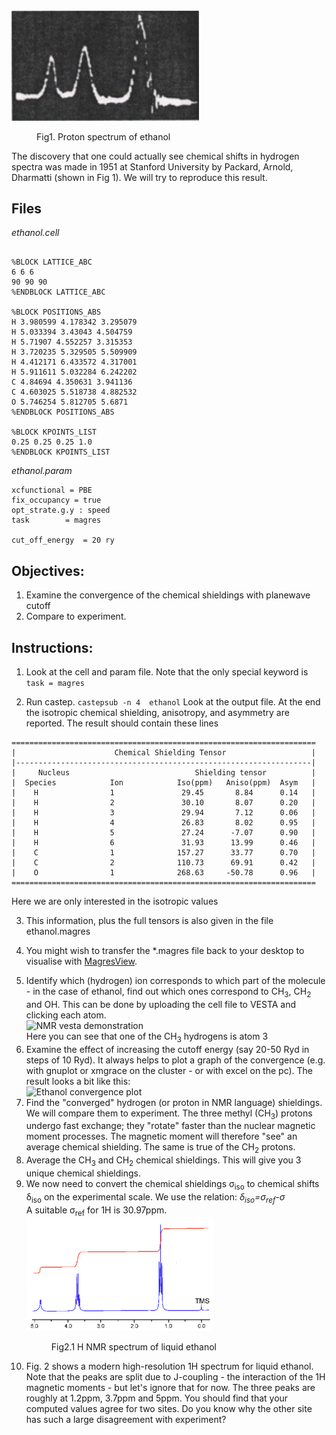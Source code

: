 <img alt="Fig1. Proton spectrum of ethanol" src="../../img/nmr_tut1.png" width = "300"/>
<figure fig1>
  <figcaption>Fig1. Proton spectrum of ethanol</figcaption>
</figure>


The discovery that one could actually see chemical shifts in hydrogen spectra was made in 1951 at Stanford University by Packard, Arnold, Dharmatti (shown in Fig 1). We will try to reproduce this result.  


## Files   


*ethanol.cell*
```

%BLOCK LATTICE_ABC
6 6 6
90 90 90
%ENDBLOCK LATTICE_ABC

%BLOCK POSITIONS_ABS
H 3.980599 4.178342 3.295079
H 5.033394 3.43043 4.504759
H 5.71907 4.552257 3.315353
H 3.720235 5.329505 5.509909
H 4.412171 6.433572 4.317001
H 5.911611 5.032284 6.242202
C 4.84694 4.350631 3.941136
C 4.603025 5.518738 4.882532
O 5.746254 5.812705 5.6871
%ENDBLOCK POSITIONS_ABS

%BLOCK KPOINTS_LIST
0.25 0.25 0.25 1.0
%ENDBLOCK KPOINTS_LIST
```

*ethanol.param*
```
xcfunctional = PBE
fix_occupancy = true
opt_strate.g.y : speed
task        = magres

cut_off_energy  = 20 ry
```



## Objectives:

1. Examine the convergence of the chemical shieldings with planewave cutoff
2. Compare to experiment.

## Instructions:

1. Look at the cell and param file. Note that the only special keyword is `task = magres`

 2. Run castep. `castepsub -n 4  ethanol` Look at the output file. At the end the isotropic chemical shielding, anisotropy, and asymmetry are reported.
 The result should contain these lines
 ```
 ====================================================================
 |                      Chemical Shielding Tensor                   |
 |------------------------------------------------------------------|
 |     Nucleus                            Shielding tensor          |
 |  Species            Ion            Iso(ppm)   Aniso(ppm)  Asym   |
 |    H                1               29.45       8.84      0.14   |
 |    H                2               30.10       8.07      0.20   |
 |    H                3               29.94       7.12      0.06   |
 |    H                4               26.83       8.02      0.95   |
 |    H                5               27.24      -7.07      0.90   |
 |    H                6               31.93      13.99      0.46   |
 |    C                1              157.27      33.77      0.70   |
 |    C                2              110.73      69.91      0.42   |
 |    O                1              268.63     -50.78      0.96   |
 ====================================================================
 ```
 Here we are only interested in the isotropic values


3. This information, plus the full tensors is also given in the file ethanol.magres

4. You might wish to transfer the *.magres file back to your desktop to visualise with [MagresView](https://www.ccpnc.ac.uk/magresview/magresview/magres_view.html?JS).

<ol start="5"> <li> Identify which (hydrogen) ion corresponds to which part of the molecule - in the case of ethanol, find out which ones correspond to CH<sub>3</sub>, CH<sub>2</sub> and OH.
   This can be done by uploading the cell file to VESTA and clicking each atom.
   <br>
   <img alt="NMR vesta demonstration" src="../../img/NMR_vesta_demonstration.png" width="400"/>
   <br>
   Here you can see that one of the CH<sub>3</sub> hydrogens is atom 3
</li>
<li> Examine the effect
 of increasing the cutoff energy (say 20-50 Ryd in steps of 10 Ryd). It always helps to plot a graph of the convergence (e.g. with gnuplot or xmgrace on the cluster - or with excel on the pc). The result looks a bit like this: <br> <img alt="Ethanol convergence plot" src="../../img/ethanol_convergence.png" width="500"/>
</li>
<li> Find the "converged" hydrogen (or proton in NMR language) shieldings. We will compare them to experiment. The three methyl (CH<sub>3</sub>) protons undergo fast exchange; they "rotate" faster than the nuclear magnetic moment processes. The magnetic moment will therefore "see" an average chemical shielding. The same is true of the CH<sub>2</sub> protons.
</li>
<li> Average the CH<sub>3</sub> and CH<sub>2</sub> chemical shieldings. This will give you 3 unique chemical shieldings.
</li>
<li> We now need to convert the chemical shieldings &#963;<sub>iso</sub> to chemical shifts &#948;<sub>iso</sub> on the experimental scale. We use the relation:  <i>&#948;<sub>iso</sub>=&#963;<sub>ref</sub>-&#963;</i>
<br>
A suitable &#963;<sub>ref</sub> for 1H is 30.97ppm.

<br>
<img alt="Fig2. 1H NMR spectrum of liquid ethanol" src="../../img/nmr_tut2.png" width="300"/>
<figure fig1>
  <figcaption>Fig2.1 H NMR spectrum of liquid ethanol</figcaption>
</figure>
</li>

<li> Fig. 2 shows a modern high-resolution 1H spectrum for liquid ethanol. Note that the peaks are split due to J-coupling - the interaction of the 1H magnetic moments - but let's ignore that for now. The three peaks are roughly at 1.2ppm, 3.7ppm and 5ppm. You should find that your computed values agree for two sites. Do you know why the other site has such a large disagreement with experiment?
</li>
</ol>
